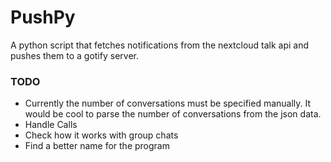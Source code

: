 # PushPy
A python script that fetches notifications from the nextcloud talk api and pushes them to a gotify server.


### TODO
* Currently the number of conversations must be specified manually. It would be cool to parse the number of conversations from the json data.
* Handle Calls
* Check how it works with group chats
* Find a better name for the program


